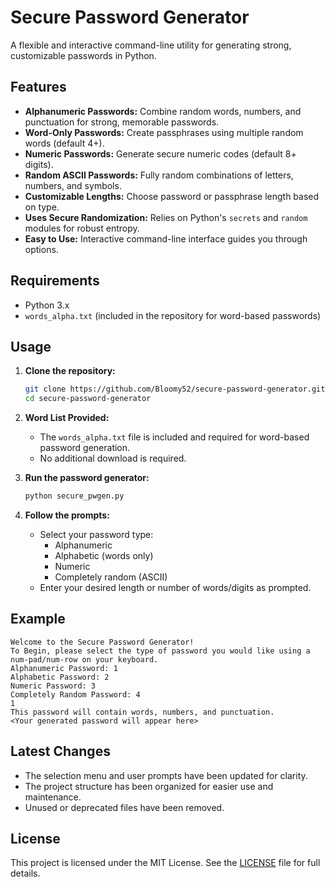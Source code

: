 # Secure Password Generator

A flexible and interactive command-line utility for generating strong, customizable passwords in Python.

## Features

- **Alphanumeric Passwords:** Combine random words, numbers, and punctuation for strong, memorable passwords.
- **Word-Only Passwords:** Create passphrases using multiple random words (default 4+).
- **Numeric Passwords:** Generate secure numeric codes (default 8+ digits).
- **Random ASCII Passwords:** Fully random combinations of letters, numbers, and symbols.
- **Customizable Lengths:** Choose password or passphrase length based on type.
- **Uses Secure Randomization:** Relies on Python's `secrets` and `random` modules for robust entropy.
- **Easy to Use:** Interactive command-line interface guides you through options.

## Requirements

- Python 3.x
- `words_alpha.txt` (included in the repository for word-based passwords)

## Usage

1. **Clone the repository:**
   ```bash
   git clone https://github.com/Bloomy52/secure-password-generator.git
   cd secure-password-generator
   ```

2. **Word List Provided:**
   - The `words_alpha.txt` file is included and required for word-based password generation.
   - No additional download is required.

3. **Run the password generator:**
   ```bash
   python secure_pwgen.py
   ```

4. **Follow the prompts:**
   - Select your password type:
     - Alphanumeric
     - Alphabetic (words only)
     - Numeric
     - Completely random (ASCII)
   - Enter your desired length or number of words/digits as prompted.

## Example

```
Welcome to the Secure Password Generator!
To Begin, please select the type of password you would like using a num-pad/num-row on your keyboard.
Alphanumeric Password: 1
Alphabetic Password: 2
Numeric Password: 3
Completely Random Password: 4
1
This password will contain words, numbers, and punctuation.
<Your generated password will appear here>
```

## Latest Changes

- The selection menu and user prompts have been updated for clarity.
- The project structure has been organized for easier use and maintenance.
- Unused or deprecated files have been removed.

## License

This project is licensed under the MIT License. See the [LICENSE](LICENSE) file for full details.
